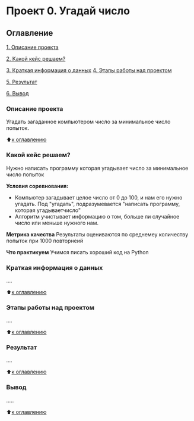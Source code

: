 # Проект 0. Угадай число

## Оглавление
[1. Описание проекта](https://github.com/Balantre/New_octopus/tree/main/project_0/README.md#Описание-проекта)

[2. Какой кейс решаем?](https://github.com/Balantre/New_octopus/tree/main/project_0/README.md#Какой-кейс-решаем)

[3. Краткая информация о данных](https://github.com/Balantre/New_octopus/tree/main/project_0/README.md#Краткая-информация-о-данных)
[4. Этапы работы над проектом](https://github.com/Balantre/New_octopus/tree/main/project_0/README.md#Этапы-работы-над-проектом)

[5. Результат](https://github.com/Balantre/New_octopus/tree/main/project_0/README.md#Результат)

[6. Вывод](https://github.com/Balantre/New_octopus/tree/main/project_0/README.md#Вывод)

### Описание проекта
Угадать загаданное компьютером число за минимальное число попыток.

:arrow_up:[к оглавлению](https://github.com/Balantre/New_octopus/tree/main/project_0/README.md#Оглавление)


### Какой кейс решаем?
Нужно написать программу которая угадывает число за минимальное число попыток

**Условия соревнования:**
- Компьютер загадывает целое число от 0 до 100, и нам его нужно угадать. Под "угадать", подразумевается "написать программу, которая угадываетчисло"
- Алгоритм учистывает информацию о том, больше ли случайное число или меньше нужного нам.

**Метрика качества**
Результаты оцениваются по среднемеу количеству попыток при 1000 повторнеий

**Что практикуем**
Учимся писать хороший код на Python


### Краткая информация о данных
....

:arrow_up:[к оглавлению](https://github.com/Balantre/New_octopus/tree/main/project_0/README.md#Оглавление)


### Этапы работы над проектом
....

:arrow_up:[к оглавлению](https://github.com/Balantre/New_octopus/tree/main/project_0/README.md#Оглавление)


### Результат
....

:arrow_up:[к оглавлению](https://github.com/Balantre/New_octopus/tree/main/project_0/README.md#Оглавление)


### Вывод
.....

:arrow_up:[к оглавлению](https://github.com/Balantre/New_octopus/tree/main/project_0/README.md#Оглавление)

